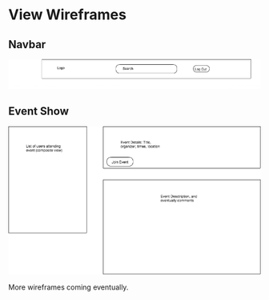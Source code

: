 # View Wireframes

## Navbar
![navbar]

## Event Show
![event-show]

More wireframes coming eventually.

[navbar]: ./wireframes/navbar.png
[event-show]: ./wireframes/event-show.png
